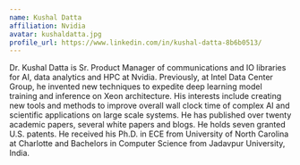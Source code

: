```yaml
---
name: Kushal Datta
affiliation: Nvidia
avatar: kushaldatta.jpg
profile_url: https://www.linkedin.com/in/kushal-datta-8b6b0513/
---
```

Dr. Kushal Datta is Sr. Product Manager of communications and IO libraries for AI, data analytics and HPC at Nvidia. Previously, at Intel Data Center Group, he invented new techniques to expedite deep learning model training and inference on Xeon architecture. His interests include creating new tools and methods to improve overall wall clock time of complex AI and scientific applications on large scale systems. He has published over twenty academic papers, several white papers and blogs. He holds seven granted U.S. patents. He received his Ph.D. in ECE from University of North Carolina at Charlotte and Bachelors in Computer Science from Jadavpur University, India.
